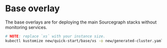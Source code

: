# Base overlay

The base overlays are for deploying the main Sourcegraph stacks without monitoring services.

```bash
# NOTE: replace `xs` with your instance size.
kubectl kustomize new/quick-start/base/xs -o new/generated-cluster.yaml
```
